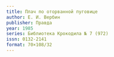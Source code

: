 ```yaml
---
title: Плач по оторванной пуговице
author: Е. И. Вербин
publisher: Правда
year: 1985
series: Библиотека Крокодила № 7 (972)
issn: 0132-2141
format: 70×108/32
---
```

